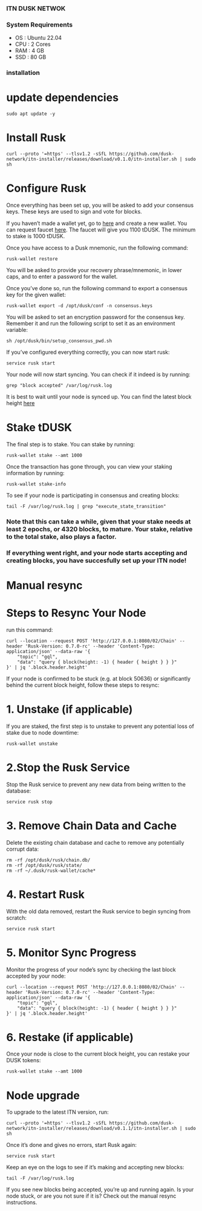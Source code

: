 ### ITN DUSK NETWOK

### System Requirements ###
- OS : Ubuntu 22.04
- CPU : 2 Cores
- RAM : 4 GB
- SSD : 80 GB

### installation ###
# update dependencies
```
sudo apt update -y
```

# Install Rusk
```
curl --proto '=https' --tlsv1.2 -sSfL https://github.com/dusk-network/itn-installer/releases/download/v0.1.0/itn-installer.sh | sudo sh
```

# Configure Rusk
Once everything has been set up, you will be asked to add your consensus keys. These keys are used to sign and vote for blocks.

If you haven’t made a wallet yet, go to [here](https://wallet.dusk.network/setup/) and create a new wallet. You can request faucet [here](https://faucet.dusk.network/). The faucet will give you 1100 tDUSK. The minimum to stake is 1000 tDUSK.

Once you have access to a Dusk mnemonic, run the following command:
```
rusk-wallet restore
```

You will be asked to provide your recovery phrase/mnemonic, in lower caps, and to enter a password for the wallet.

Once you’ve done so, run the following command to export a consensus key for the given wallet:
```
rusk-wallet export -d /opt/dusk/conf -n consensus.keys
```

You will be asked to set an encryption password for the consensus key. Remember it and run the following script to set it as an environment variable:
```
sh /opt/dusk/bin/setup_consensus_pwd.sh
```

If you’ve configured everything correctly, you can now start rusk:
```
service rusk start
```

Your node will now start syncing. You can check if it indeed is by running:
```
grep "block accepted" /var/log/rusk.log
```
It is best to wait until your node is synced up. You can find the latest block height [here](https://explorer.dusk.network/)

# Stake tDUSK
The final step is to stake. You can stake by running:
```
rusk-wallet stake --amt 1000
```
Once the transaction has gone through, you can view your staking information by running:
```
rusk-wallet stake-info
```
To see if your node is participating in consensus and creating blocks:
```
tail -F /var/log/rusk.log | grep "execute_state_transition"
```
### Note that this can take a while, given that your stake needs at least 2 epochs, or 4320 blocks, to mature. Your stake, relative to the total stake, also plays a factor.
### If everything went right, and your node starts accepting and creating blocks, you have succesfully set up your ITN node!

# Manual resync

# Steps to Resync Your Node

run this command:
```
curl --location --request POST 'http://127.0.0.1:8080/02/Chain' --header 'Rusk-Version: 0.7.0-rc' --header 'Content-Type: application/json' --data-raw '{
    "topic": "gql",
    "data": "query { block(height: -1) { header { height } } }"
}' | jq '.block.header.height'
```

If your node is confirmed to be stuck (e.g. at block 50636) or significantly behind the current block height, follow these steps to resync:
# 1. Unstake (if applicable)
If you are staked, the first step is to unstake to prevent any potential loss of stake due to node downtime:
```
rusk-wallet unstake
```

# 2.Stop the Rusk Service
Stop the Rusk service to prevent any new data from being written to the database:
```
service rusk stop
```

# 3. Remove Chain Data and Cache
Delete the existing chain database and cache to remove any potentially corrupt data:
```
rm -rf /opt/dusk/rusk/chain.db/
rm -rf /opt/dusk/rusk/state/
rm -rf ~/.dusk/rusk-wallet/cache*
```

# 4. Restart Rusk
With the old data removed, restart the Rusk service to begin syncing from scratch:
```
service rusk start
```

# 5. Monitor Sync Progress
Monitor the progress of your node’s sync by checking the last block accepted by your node:
```
curl --location --request POST 'http://127.0.0.1:8080/02/Chain' --header 'Rusk-Version: 0.7.0-rc' --header 'Content-Type: application/json' --data-raw '{
    "topic": "gql",
    "data": "query { block(height: -1) { header { height } } }"
}' | jq '.block.header.height'
```

# 6. Restake (if applicable)
Once your node is close to the current block height, you can restake your DUSK tokens:
```
rusk-wallet stake --amt 1000
```

# Node upgrade
To upgrade to the latest ITN version, run:
```
curl --proto '=https' --tlsv1.2 -sSfL https://github.com/dusk-network/itn-installer/releases/download/v0.1.1/itn-installer.sh | sudo sh
```

Once it’s done and gives no errors, start Rusk again:
```
service rusk start
```

Keep an eye on the logs to see if it’s making and accepting new blocks:
```
tail -F /var/log/rusk.log
```

If you see new blocks being accepted, you’re up and running again. Is your node stuck, or are you not sure if it is? Check out the manual resync instructions.
